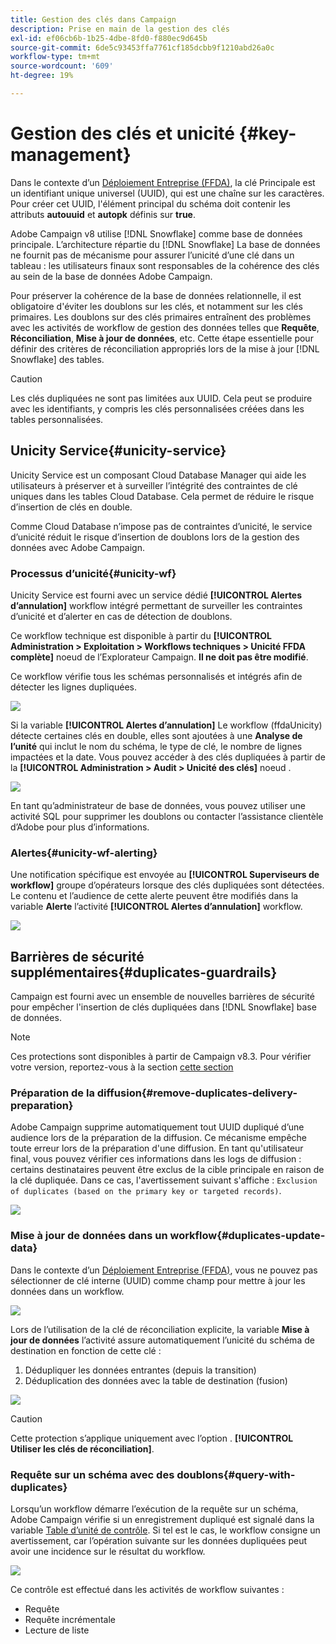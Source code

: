 ```yaml
---
title: Gestion des clés dans Campaign
description: Prise en main de la gestion des clés
exl-id: ef06cb6b-1b25-4dbe-8fd0-f880ec9d645b
source-git-commit: 6de5c93453ffa7761cf185dcbb9f1210abd26a0c
workflow-type: tm+mt
source-wordcount: '609'
ht-degree: 19%

---
```


# Gestion des clés et unicité {#key-management}

Dans le contexte d’un [Déploiement Entreprise (FFDA)](enterprise-deployment.md), la clé Principale est un identifiant unique universel (UUID), qui est une chaîne sur les caractères. Pour créer cet UUID, l&#39;élément principal du schéma doit contenir les attributs **autouuid** et **autopk** définis sur **true**.

Adobe Campaign v8 utilise [!DNL Snowflake] comme base de données principale. L’architecture répartie du [!DNL Snowflake] La base de données ne fournit pas de mécanisme pour assurer l’unicité d’une clé dans un tableau : les utilisateurs finaux sont responsables de la cohérence des clés au sein de la base de données Adobe Campaign.

Pour préserver la cohérence de la base de données relationnelle, il est obligatoire d&#39;éviter les doublons sur les clés, et notamment sur les clés primaires. Les doublons sur des clés primaires entraînent des problèmes avec les activités de workflow de gestion des données telles que **Requête**, **Réconciliation**, **Mise à jour de données**, etc. Cette étape essentielle pour définir des critères de réconciliation appropriés lors de la mise à jour [!DNL Snowflake] des tables.


>[!CAUTION]
>
>Les clés dupliquées ne sont pas limitées aux UUID. Cela peut se produire avec les identifiants, y compris les clés personnalisées créées dans les tables personnalisées.


## Unicity Service{#unicity-service}

Unicity Service est un composant Cloud Database Manager qui aide les utilisateurs à préserver et à surveiller l’intégrité des contraintes de clé uniques dans les tables Cloud Database. Cela permet de réduire le risque d’insertion de clés en double.

Comme Cloud Database n’impose pas de contraintes d’unicité, le service d’unicité réduit le risque d’insertion de doublons lors de la gestion des données avec Adobe Campaign.

### Processus d’unicité{#unicity-wf}

Unicity Service est fourni avec un service dédié **[!UICONTROL Alertes d’annulation]** workflow intégré permettant de surveiller les contraintes d’unicité et d’alerter en cas de détection de doublons.

Ce workflow technique est disponible à partir du **[!UICONTROL Administration > Exploitation > Workflows techniques > Unicité FFDA complète]** noeud de l’Explorateur Campaign. **Il ne doit pas être modifié**.

Ce workflow vérifie tous les schémas personnalisés et intégrés afin de détecter les lignes dupliquées.

![](assets/unicity-alerting-wf.png)

Si la variable **[!UICONTROL Alertes d’annulation]** Le workflow (ffdaUnicity) détecte certaines clés en double, elles sont ajoutées à une **Analyse de l’unité** qui inclut le nom du schéma, le type de clé, le nombre de lignes impactées et la date. Vous pouvez accéder à des clés dupliquées à partir de la **[!UICONTROL Administration > Audit > Unicité des clés]** noeud .

![](assets/unicity-table.png)

En tant qu’administrateur de base de données, vous pouvez utiliser une activité SQL pour supprimer les doublons ou contacter l’assistance clientèle d’Adobe pour plus d’informations.

### Alertes{#unicity-wf-alerting}

Une notification spécifique est envoyée au **[!UICONTROL Superviseurs de workflow]** groupe d’opérateurs lorsque des clés dupliquées sont détectées. Le contenu et l’audience de cette alerte peuvent être modifiés dans la variable **Alerte** l’activité **[!UICONTROL Alertes d’annulation]** workflow.

![](assets/wf-alert-activity.png)


## Barrières de sécurité supplémentaires{#duplicates-guardrails}

Campaign est fourni avec un ensemble de nouvelles barrières de sécurité pour empêcher l&#39;insertion de clés dupliquées dans [!DNL Snowflake] base de données.

>[!NOTE]
>
>Ces protections sont disponibles à partir de Campaign v8.3. Pour vérifier votre version, reportez-vous à la section [cette section](../start/compatibility-matrix.md#how-to-check-your-campaign-version-and-buildversion)

### Préparation de la diffusion{#remove-duplicates-delivery-preparation}

Adobe Campaign supprime automatiquement tout UUID dupliqué d’une audience lors de la préparation de la diffusion. Ce mécanisme empêche toute erreur lors de la préparation d&#39;une diffusion. En tant qu&#39;utilisateur final, vous pouvez vérifier ces informations dans les logs de diffusion : certains destinataires peuvent être exclus de la cible principale en raison de la clé dupliquée. Dans ce cas, l&#39;avertissement suivant s&#39;affiche : `Exclusion of duplicates (based on the primary key or targeted records)`.

![](assets/exclusion-duplicates-log.png)

### Mise à jour de données dans un workflow{#duplicates-update-data}

Dans le contexte d’un [Déploiement Entreprise (FFDA)](enterprise-deployment.md), vous ne pouvez pas sélectionner de clé interne (UUID) comme champ pour mettre à jour les données dans un workflow.

![](assets/update-data-no-internal-key.png)

Lors de l’utilisation de la clé de réconciliation explicite, la variable **Mise à jour de données** l’activité assure automatiquement l’unicité du schéma de destination en fonction de cette clé :

1. Dédupliquer les données entrantes (depuis la transition)
1. Déduplication des données avec la table de destination (fusion)


![](assets/update-data-deduplicate.png)

>[!CAUTION]
>
>Cette protection s’applique uniquement avec l’option . **[!UICONTROL Utiliser les clés de réconciliation]**.


### Requête sur un schéma avec des doublons{#query-with-duplicates}

Lorsqu’un workflow démarre l’exécution de la requête sur un schéma, Adobe Campaign vérifie si un enregistrement dupliqué est signalé dans la variable [Table d’unité de contrôle](#unicity-wf). Si tel est le cas, le workflow consigne un avertissement, car l’opération suivante sur les données dupliquées peut avoir une incidence sur le résultat du workflow.

![](assets/query-with-duplicates.png)

Ce contrôle est effectué dans les activités de workflow suivantes :

* Requête
* Requête incrémentale
* Lecture de liste